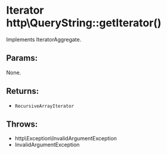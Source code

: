 # Iterator http\QueryString::getIterator()

Implements IteratorAggregate.

## Params:

None.

## Returns:

* ```RecursiveArrayIterator```

## Throws:

* http\Exception\InvalidArgumentException
* InvalidArgumentException
